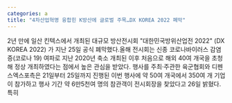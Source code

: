 ```yaml
---
categories: a
title: "4차산업혁명 융합힌 K방산에 글로벌 주목…DX KOREA 2022 폐막"
---
```

2년 만에 일산 킨텍스에서 개최된 대규모 방산전시회 "대한민국방위산업전 2022" (DX KOREA 2022) 가 지난 25일 공식 폐막했다.올해 전시회는 신종 코로나바이러스 감염증(코로나 19) 여파로 지난 2020년 축소 개최된 이후 처음으로 해외 40여 개국을 초청해 정상 개최하였다는 점에서 높은 관심을 받았다. 행사를 주최·주관한 육군협회와 디펜스엑스포측은 21일부터 25일까지 진행된 이번 행사에 약 50여 개국에서 350여 개 기업이 참가하고 행사 기간 약 6만5천여 명의 참관객이 전시회장을 찾았다고 26일 밝혔다. 특히